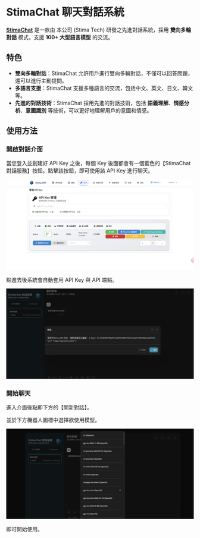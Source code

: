 # StimaChat 聊天對話系統

**[StimaChat](https://chat.stima.tech)** 是一款由 本公司 (Stima Tech) 研發之先進對話系統，採用 **雙向多輪對話** 模式，支援 **100+ 大型語言模型** 的交流。

## 特色

- **雙向多輪對話**：StimaChat 允許用戶進行雙向多輪對話，不僅可以回答問題，還可以進行主動提問。
- **多語言支援**：StimaChat 支援多種語言的交流，包括中文、英文、日文、韓文等。
- **先進的對話技術**：StimaChat 採用先進的對話技術，包括 **語義理解**、**情感分析**、**意圖識別** 等技術，可以更好地理解用戶的意圖和情感。

## 使用方法

### 開啟對話介面

當您登入並創建好 API Key 之後，每個 Key 後面都會有一個藍色的【StimaChat 對話服務】按鈕。點擊該按鈕，即可使用該 API Key 進行聊天。

![](static/img/stimachat_0.png)

點進去後系統會自動套用 API Key 與 API 端點。

![](static/img/stimachat_1.png)

### 開始聊天

進入介面後點即下方的【開新對話】。

並於下方機器人圖標中選擇欲使用模型。

![](static/img/stimachat_2.png)


即可開始使用。